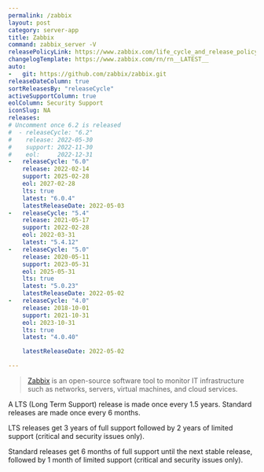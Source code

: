 ```yaml
---
permalink: /zabbix
layout: post
category: server-app
title: Zabbix
command: zabbix_server -V
releasePolicyLink: https://www.zabbix.com/life_cycle_and_release_policy
changelogTemplate: https://www.zabbix.com/rn/rn__LATEST__
auto:
-   git: https://github.com/zabbix/zabbix.git
releaseDateColumn: true
sortReleasesBy: "releaseCycle"
activeSupportColumn: true
eolColumn: Security Support
iconSlug: NA
releases:
# Uncomment once 6.2 is released
#  - releaseCycle: "6.2"
#    release: 2022-05-30
#    support: 2022-11-30
#    eol:     2022-12-31
-   releaseCycle: "6.0"
    release: 2022-02-14
    support: 2025-02-28
    eol: 2027-02-28
    lts: true
    latest: "6.0.4"
    latestReleaseDate: 2022-05-03
-   releaseCycle: "5.4"
    release: 2021-05-17
    support: 2022-02-28
    eol: 2022-03-31
    latest: "5.4.12"
-   releaseCycle: "5.0"
    release: 2020-05-11
    support: 2023-05-31
    eol: 2025-05-31
    lts: true
    latest: "5.0.23"
    latestReleaseDate: 2022-05-02
-   releaseCycle: "4.0"
    release: 2018-10-01
    support: 2021-10-31
    eol: 2023-10-31
    lts: true
    latest: "4.0.40"

    latestReleaseDate: 2022-05-02

---
```


> [Zabbix](https://www.zabbix.com/) is an open-source software tool to monitor IT infrastructure such as networks, servers, virtual machines, and cloud services.

A LTS (Long Term Support) release is made once every 1.5 years. Standard releases are made once every 6 months.

LTS releases get 3 years of full support followed by 2 years of limited support (critical and security issues only).

Standard releases get 6 months of full support until the next stable release, followed by 1 month of limited support (critical and security issues only).
